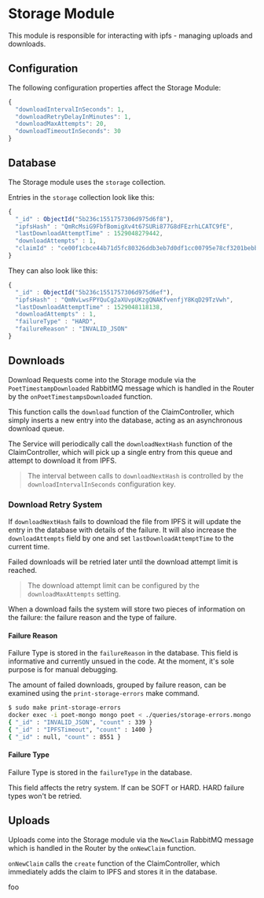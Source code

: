 # Storage Module

This module is responsible for interacting with ipfs - managing uploads and downloads.

## Configuration

The following configuration properties affect the Storage Module:

```js
{
  "downloadIntervalInSeconds": 1,
  "downloadRetryDelayInMinutes": 1,
  "downloadMaxAttempts": 20,
  "downloadTimeoutInSeconds": 30
}
```

## Database

The Storage module uses the `storage` collection.

Entries in the `storage` collection look like this:

```js
{
  "_id" : ObjectId("5b236c1551757306d975d6f8"),
  "ipfsHash" : "QmRcMsiG9FbfBomigXv4t67SURi877G8dFEzrhLCATC9fE",
  "lastDownloadAttemptTime" : 1529048279442,
  "downloadAttempts" : 1,
  "claimId" : "ce00f1cbce44b71d5fc80326ddb3eb7d0df1cc00795e78cf3201bebb3b82f9d8"
}
```

They can also look like this:

```js
{
  "_id" : ObjectId("5b236c1551757306d975d6ef"),
  "ipfsHash" : "QmNvLwsFPYQuCg2aXUvpUKzgQNAKfvenfjY8KqD29TzVwh",
  "lastDownloadAttemptTime" : 1529048118138,
  "downloadAttempts" : 1,
  "failureType" : "HARD",
  "failureReason" : "INVALID_JSON"
}
```

## Downloads

Download Requests come into the Storage module via the `PoetTimestampDownloaded` RabbitMQ message 
which is handled in the Router by the `onPoetTimestampsDownloaded` function.

This function calls the `download` function of the ClaimController, which simply inserts a new entry into the database, 
acting as an asynchronous download queue.

The Service will periodically call the `downloadNextHash` function of the ClaimController, which will pick up a single
entry from this queue and attempt to download it from IPFS.

> The interval between calls to `downloadNextHash` is controlled by the `downloadIntervalInSeconds` configuration key.

### Download Retry System

If `downloadNextHash` fails to download the file from IPFS it will update the entry in the database with details
of the failure. It will also increase the `downloadAttempts` field by one  and set `lastDownloadAttemptTime` to the current time.

Failed downloads will be retried later until the download attempt limit is reached. 

> The download attempt limit can be configured by the `downloadMaxAttempts` setting.

When a download fails the system will store two pieces of information on the failure: the failure reason and the type of failure.

#### Failure Reason  

Failure Type is stored in the `failureReason` in the database. 
This field is informative and currently unsued in the code.
At the moment, it's sole purpose is for manual debugging.

The amount of failed downloads, grouped by failure reason, 
can be examined using the `print-storage-errors` make command. 

```bash
$ sudo make print-storage-errors 
docker exec -i poet-mongo mongo poet < ./queries/storage-errors.mongo
{ "_id" : "INVALID_JSON", "count" : 339 }
{ "_id" : "IPFSTimeout", "count" : 1400 }
{ "_id" : null, "count" : 8551 }
```

#### Failure Type

Failure Type is stored in the `failureType` in the database. 

This field affects the retry system. If can be SOFT or HARD. HARD failure types won't be retried.

## Uploads

Uploads come into the Storage module via the `NewClaim` RabbitMQ message
which is handled in the Router by the `onNewClaim` function.

`onNewClaim` calls the `create` function of the ClaimController, 
which immediately adds the claim to IPFS and stores it in the database. 

foo